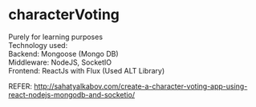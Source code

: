 # characterVoting  
Purely for learning purposes  
Technology used:  
Backend: Mongoose (Mongo DB)  
Middleware: NodeJS, SocketIO  
Frontend: ReactJs with Flux (Used ALT Library)  

REFER: http://sahatyalkabov.com/create-a-character-voting-app-using-react-nodejs-mongodb-and-socketio/
